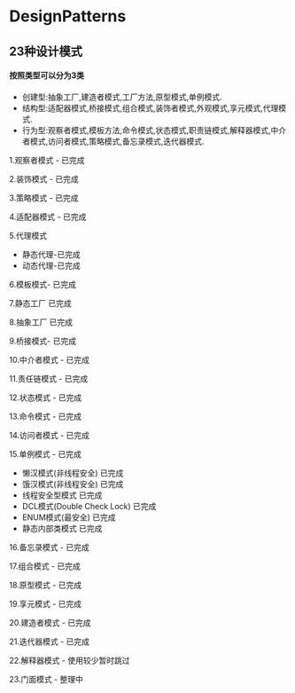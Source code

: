 # DesignPatterns 
## 23种设计模式

#### 按照类型可以分为3类
 * 创建型:抽象工厂,建造者模式,工厂方法,原型模式,单例模式.
 * 结构型:适配器模式,桥接模式,组合模式,装饰者模式,外观模式,享元模式,代理模式.
 * 行为型:观察者模式,模板方法,命令模式,状态模式,职责链模式,解释器模式,中介者模式,访问者模式,策略模式,备忘录模式,迭代器模式.
 

1.观察者模式 - 已完成 

2.装饰模式 - 已完成

3.策略模式 - 已完成

4.适配器模式 - 已完成

5.代理模式 

 *  静态代理-已完成
 *  动态代理-已完成

6.模板模式- 已完成

7.静态工厂 已完成
    
8.抽象工厂 已完成

9.桥接模式- 已完成

10.中介者模式 - 已完成

11.责任链模式 - 已完成

12.状态模式 - 已完成

13.命令模式 - 已完成

14.访问者模式 - 已完成

15.单例模式 - 已完成

   * 懒汉模式(非线程安全) 已完成
   * 饿汉模式(非线程安全) 已完成
   * 线程安全型模式 已完成
   * DCL模式(Double Check Lock) 已完成
   * ENUM模式(最安全) 已完成
   * 静态内部类模式  已完成

16.备忘录模式 - 已完成

17.组合模式 - 已完成

18.原型模式 - 已完成

19.享元模式 - 已完成

20.建造者模式 - 已完成

21.迭代器模式 - 已完成

22.解释器模式 - 使用较少暂时跳过

23.门面模式 - 整理中




